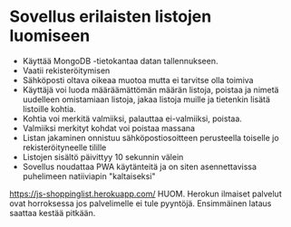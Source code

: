 # Sovellus erilaisten listojen luomiseen
* Käyttää MongoDB -tietokantaa datan tallennukseen.
* Vaatii rekisteröitymisen
* Sähköposti oltava oikeaa muotoa mutta ei tarvitse olla toimiva
* Käyttäjä voi luoda määräämättömän määrän listoja, poistaa ja nimetä uudelleen omistamiaan listoja, jakaa listoja muille ja tietenkin lisätä listoille kohtia.
* Kohtia voi merkitä valmiiksi, palauttaa ei-valmiiksi, poistaa. 
* Valmiiksi merkityt kohdat voi poistaa massana
* Listan jakaminen onnistuu sähköpostiosoitteen perusteella toiselle jo rekisteröityneelle tilille
* Listojen sisältö päivittyy 10 sekunnin välein
* Sovellus noudattaa PWA käytänteitä ja on siten asennettavissa puhelimeen natiiviapin "kaltaiseksi"

https://js-shoppinglist.herokuapp.com/
HUOM. Herokun ilmaiset palvelut ovat horroksessa jos palvelimelle ei tule pyyntöjä. Ensimmäinen lataus saattaa kestää pitkään.